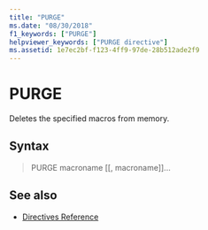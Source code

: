 ```yaml
---
title: "PURGE"
ms.date: "08/30/2018"
f1_keywords: ["PURGE"]
helpviewer_keywords: ["PURGE directive"]
ms.assetid: 1e7ec2bf-f123-4ff9-97de-28b512ade2f9
---
```

# PURGE

Deletes the specified macros from memory.

## Syntax

> PURGE macroname [[, macroname]]...

## See also

- [Directives Reference](../../assembler/masm/directives-reference.md)
